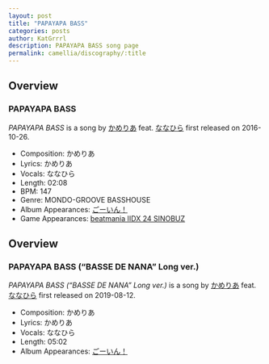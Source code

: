 ```yaml
---
layout: post
title: "PAPAYAPA BASS"
categories: posts
author: KatGrrrl
description: PAPAYAPA BASS song page
permalink: camellia/discography/:title
---
```


## Overview

### PAPAYAPA BASS

*PAPAYAPA BASS* is a song by [かめりあ](<{% link postsWiki/_posts/2023-12-10-camellia.md %}>) feat. [ななひら](#) first released on 2016-10-26.

* Composition: かめりあ
* Lyrics: かめりあ
* Vocals: ななひら
* Length: 02:08
* BPM: 147
* Genre: MONDO-GROOVE BASSHOUSE
* Album Appearances: [ごーいん！](<{% link postsInclude/_posts/camellia/albums/Goin/2023-12-21-Goin.md %}>)
* Game Appearances: [beatmania IIDX 24 SINOBUZ](https://remywiki.com/AC_SINOBUZ)

## Overview

### PAPAYAPA BASS (“BASSE DE NANA” Long ver.)

*PAPAYAPA BASS (“BASSE DE NANA” Long ver.)* is a song by [かめりあ](<{% link postsWiki/_posts/2023-12-10-camellia.md %}>) feat. [ななひら](#) first released on 2019-08-12.

* Composition: かめりあ
* Lyrics: かめりあ
* Vocals: ななひら
* Length: 05:02
* Album Appearances: [ごーいん！](<{% link postsInclude/_posts/camellia/albums/Goin/2023-12-21-Goin.md %}>)
